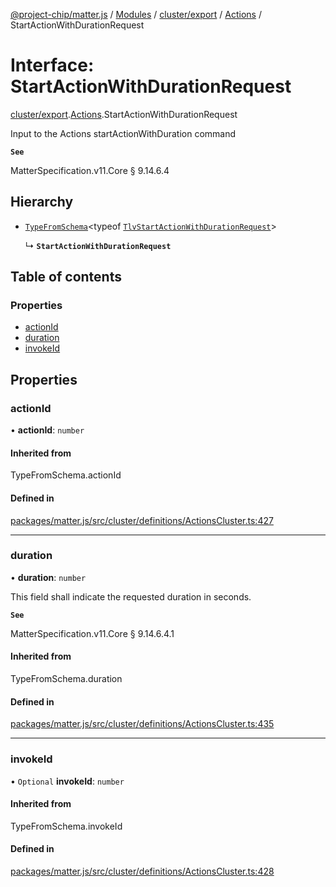 [@project-chip/matter.js](../README.md) / [Modules](../modules.md) / [cluster/export](../modules/cluster_export.md) / [Actions](../modules/cluster_export.Actions.md) / StartActionWithDurationRequest

# Interface: StartActionWithDurationRequest

[cluster/export](../modules/cluster_export.md).[Actions](../modules/cluster_export.Actions.md).StartActionWithDurationRequest

Input to the Actions startActionWithDuration command

**`See`**

MatterSpecification.v11.Core § 9.14.6.4

## Hierarchy

- [`TypeFromSchema`](../modules/tlv_export.md#typefromschema)\<typeof [`TlvStartActionWithDurationRequest`](../modules/cluster_export.Actions.md#tlvstartactionwithdurationrequest)\>

  ↳ **`StartActionWithDurationRequest`**

## Table of contents

### Properties

- [actionId](cluster_export.Actions.StartActionWithDurationRequest.md#actionid)
- [duration](cluster_export.Actions.StartActionWithDurationRequest.md#duration)
- [invokeId](cluster_export.Actions.StartActionWithDurationRequest.md#invokeid)

## Properties

### actionId

• **actionId**: `number`

#### Inherited from

TypeFromSchema.actionId

#### Defined in

[packages/matter.js/src/cluster/definitions/ActionsCluster.ts:427](https://github.com/project-chip/matter.js/blob/5f71eedebdb9fa54338bde320c311bb359b7455d/packages/matter.js/src/cluster/definitions/ActionsCluster.ts#L427)

___

### duration

• **duration**: `number`

This field shall indicate the requested duration in seconds.

**`See`**

MatterSpecification.v11.Core § 9.14.6.4.1

#### Inherited from

TypeFromSchema.duration

#### Defined in

[packages/matter.js/src/cluster/definitions/ActionsCluster.ts:435](https://github.com/project-chip/matter.js/blob/5f71eedebdb9fa54338bde320c311bb359b7455d/packages/matter.js/src/cluster/definitions/ActionsCluster.ts#L435)

___

### invokeId

• `Optional` **invokeId**: `number`

#### Inherited from

TypeFromSchema.invokeId

#### Defined in

[packages/matter.js/src/cluster/definitions/ActionsCluster.ts:428](https://github.com/project-chip/matter.js/blob/5f71eedebdb9fa54338bde320c311bb359b7455d/packages/matter.js/src/cluster/definitions/ActionsCluster.ts#L428)
